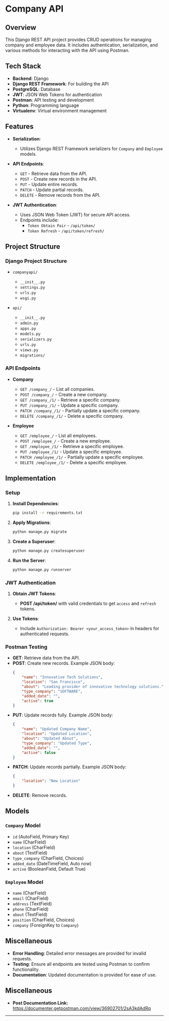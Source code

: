 # Company API

## Overview

This Django REST API project provides CRUD operations for managing company and employee data. It includes authentication, serialization, and various methods for interacting with the API using Postman.

## Tech Stack

- **Backend**: Django
- **Django REST Framework**: For building the API
- **PostgreSQL**: Database
- **JWT**: JSON Web Tokens for authentication
- **Postman**: API testing and development
- **Python**: Programming language
- **Virtualenv**: Virtual environment management

## Features

- **Serialization**: 
  - Utilizes Django REST Framework serializers for `Company` and `Employee` models.
  
- **API Endpoints**:
  - `GET` - Retrieve data from the API.
  - `POST` - Create new records in the API.
  - `PUT` - Update entire records.
  - `PATCH` - Update partial records.
  - `DELETE` - Remove records from the API.

- **JWT Authentication**:
  - Uses JSON Web Token (JWT) for secure API access.
  - Endpoints include:
    - `Token Obtain Pair` - `/api/token/`
    - `Token Refresh` - `/api/token/refresh/`

## Project Structure

### Django Project Structure

- `companyapi/`
  - `__init__.py`
  - `settings.py`
  - `urls.py`
  - `wsgi.py`

- `api/`
  - `__init__.py`
  - `admin.py`
  - `apps.py`
  - `models.py`
  - `serializers.py`
  - `urls.py`
  - `views.py`
  - `migrations/`

### API Endpoints

- **Company**
  - `GET /company_/` - List all companies.
  - `POST /company_/` - Create a new company.
  - `GET /company_/1/` - Retrieve a specific company.
  - `PUT /company_/1/` - Update a specific company.
  - `PATCH /company_/1/` - Partially update a specific company.
  - `DELETE /company_/1/` - Delete a specific company.

- **Employee**
  - `GET /employee_/` - List all employees.
  - `POST /employee_/` - Create a new employee.
  - `GET /employee_/1/` - Retrieve a specific employee.
  - `PUT /employee_/1/` - Update a specific employee.
  - `PATCH /employee_/1/` - Partially update a specific employee.
  - `DELETE /employee_/1/` - Delete a specific employee.

## Implementation

### Setup

1. **Install Dependencies**:
   ```bash
   pip install -r requirements.txt
   ```

2. **Apply Migrations**:
   ```bash
   python manage.py migrate
   ```

3. **Create a Superuser**:
   ```bash
   python manage.py createsuperuser
   ```

4. **Run the Server**:
   ```bash
   python manage.py runserver
   ```

### JWT Authentication

1. **Obtain JWT Tokens**:
   - **POST /api/token/** with valid credentials to get `access` and `refresh` tokens.

2. **Use Tokens**:
   - Include `Authorization: Bearer <your_access_token>` in headers for authenticated requests.

### Postman Testing

- **GET**: Retrieve data from the API.
- **POST**: Create new records. Example JSON body:
  ```json
  {
      "name": "Innovative Tech Solutions",
      "location": "San Francisco",
      "about": "Leading provider of innovative technology solutions.",
      "type_company": "SOFTWARE",
      "added_date": "",
      "active": true
  }
  ```
- **PUT**: Update records fully. Example JSON body:
  ```json
  {
      "name": "Updated Company Name",
      "location": "Updated Location",
      "about": "Updated About",
      "type_company": "Updated Type",
      "added_date": "",
      "active": false
  }
  ```
- **PATCH**: Update records partially. Example JSON body:
  ```json
  {
      "location": "New Location"
  }
  ```
- **DELETE**: Remove records.

## Models

### `Company` Model

- `id` (AutoField, Primary Key)
- `name` (CharField)
- `location` (CharField)
- `about` (TextField)
- `type_company` (CharField, Choices)
- `added_date` (DateTimeField, Auto now)
- `active` (BooleanField, Default True)

### `Employee` Model

- `name` (CharField)
- `email` (CharField)
- `address` (TextField)
- `phone` (CharField)
- `about` (TextField)
- `position` (CharField, Choices)
- `company` (ForeignKey to `Company`)

## Miscellaneous

- **Error Handling**: Detailed error messages are provided for invalid requests.
- **Testing**: Ensure all endpoints are tested using Postman to confirm functionality.
- **Documentation**: Updated documentation is provided for ease of use.

## Miscellaneous
- **Post Documentation Link:** https://documenter.getpostman.com/view/36902701/2sA3kdAdRq

---
